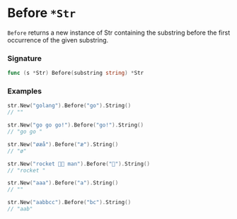 # Before `*Str`

`Before` returns a new instance of Str containing the substring before the first occurrence of the given substring.

### Signature

```go
func (s *Str) Before(substring string) *Str
```

### Examples

```go
str.New("golang").Before("go").String()
// ""

str.New("go go go!").Before("go!").String()
// "go go "

str.New("øæå").Before("æ").String()
// "ø"

str.New("rocket 🚀🚀 man").Before("🚀").String()
// "rocket "

str.New("aaa").Before("a").String()
// ""

str.New("aabbcc").Before("bc").String()
// "aab"

```
